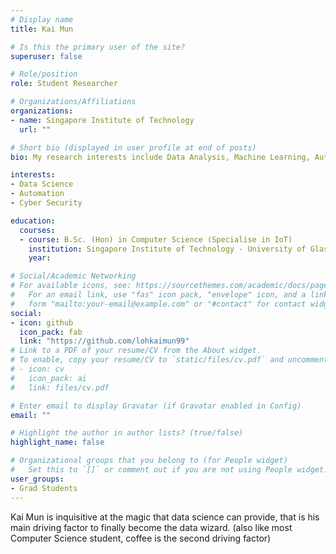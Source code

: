 ```yaml
---
# Display name
title: Kai Mun

# Is this the primary user of the site?
superuser: false

# Role/position
role: Student Researcher

# Organizations/Affiliations
organizations:
- name: Singapore Institute of Technology
  url: ""

# Short bio (displayed in user profile at end of posts)
bio: My research interests include Data Analysis, Machine Learning, Automation and Optimisation.

interests:
- Data Science
- Automation
- Cyber Security

education:
  courses:
  - course: B.Sc. (Hon) in Computer Science (Specialise in IoT)
    institution: Singapore Institute of Technology - University of Glasgow
    year: 

# Social/Academic Networking
# For available icons, see: https://sourcethemes.com/academic/docs/page-builder/#icons
#   For an email link, use "fas" icon pack, "envelope" icon, and a link in the
#   form "mailto:your-email@example.com" or "#contact" for contact widget.
social:
- icon: github
  icon_pack: fab
  link: "https://github.com/lohkaimun99"
# Link to a PDF of your resume/CV from the About widget.
# To enable, copy your resume/CV to `static/files/cv.pdf` and uncomment the lines below.
# - icon: cv
#   icon_pack: ai
#   link: files/cv.pdf

# Enter email to display Gravatar (if Gravatar enabled in Config)
email: ""

# Highlight the author in author lists? (true/false)
highlight_name: false

# Organizational groups that you belong to (for People widget)
#   Set this to `[]` or comment out if you are not using People widget.
user_groups:
- Grad Students
---
```


Kai Mun is inquisitive at the magic that data science can provide, that is his main driving factor to finally become the data wizard.
(also like most Computer Science student, coffee is the second driving factor)


